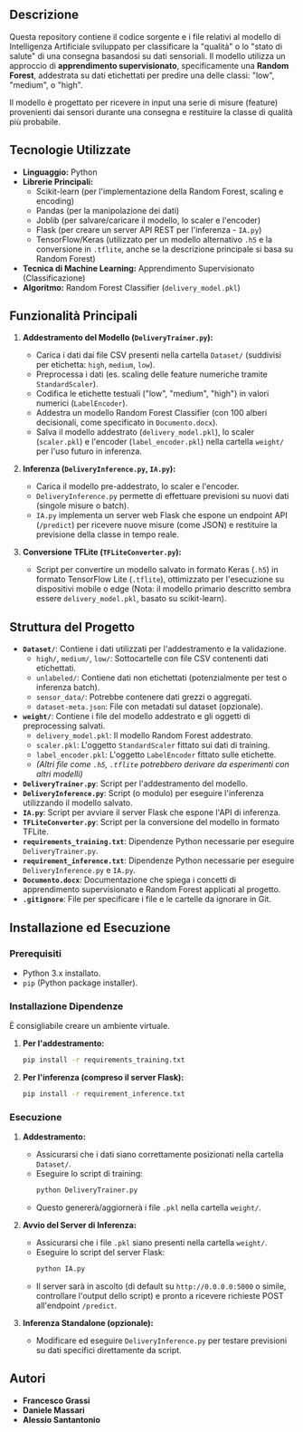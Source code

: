 ## Descrizione

Questa repository contiene il codice sorgente e i file relativi al modello di Intelligenza Artificiale sviluppato per classificare la "qualità" o lo "stato di salute" di una consegna basandosi su dati sensoriali. Il modello utilizza un approccio di **apprendimento supervisionato**, specificamente una **Random Forest**, addestrata su dati etichettati per predire una delle classi: "low", "medium", o "high".

Il modello è progettato per ricevere in input una serie di misure (feature) provenienti dai sensori durante una consegna e restituire la classe di qualità più probabile.

## Tecnologie Utilizzate

* **Linguaggio:** Python
* **Librerie Principali:**
    * Scikit-learn (per l'implementazione della Random Forest, scaling e encoding)
    * Pandas (per la manipolazione dei dati)
    * Joblib (per salvare/caricare il modello, lo scaler e l'encoder)
    * Flask (per creare un server API REST per l'inferenza - `IA.py`)
    * TensorFlow/Keras (utilizzato per un modello alternativo `.h5` e la conversione in `.tflite`, anche se la descrizione principale si basa su Random Forest)
* **Tecnica di Machine Learning:** Apprendimento Supervisionato (Classificazione)
* **Algoritmo:** Random Forest Classifier (`delivery_model.pkl`)

## Funzionalità Principali

1.  **Addestramento del Modello (`DeliveryTrainer.py`):**
    * Carica i dati dai file CSV presenti nella cartella `Dataset/` (suddivisi per etichetta: `high`, `medium`, `low`).
    * Preprocessa i dati (es. scaling delle feature numeriche tramite `StandardScaler`).
    * Codifica le etichette testuali ("low", "medium", "high") in valori numerici (`LabelEncoder`).
    * Addestra un modello Random Forest Classifier (con 100 alberi decisionali, come specificato in `Documento.docx`).
    * Salva il modello addestrato (`delivery_model.pkl`), lo scaler (`scaler.pkl`) e l'encoder (`label_encoder.pkl`) nella cartella `weight/` per l'uso futuro in inferenza.

2.  **Inferenza (`DeliveryInference.py`, `IA.py`):**
    * Carica il modello pre-addestrato, lo scaler e l'encoder.
    * `DeliveryInference.py` permette di effettuare previsioni su nuovi dati (singole misure o batch).
    * `IA.py` implementa un server web Flask che espone un endpoint API (`/predict`) per ricevere nuove misure (come JSON) e restituire la previsione della classe in tempo reale.

3.  **Conversione TFLite (`TFLiteConverter.py`):**
    * Script per convertire un modello salvato in formato Keras (`.h5`) in formato TensorFlow Lite (`.tflite`), ottimizzato per l'esecuzione su dispositivi mobile o edge (Nota: il modello primario descritto sembra essere `delivery_model.pkl`, basato su scikit-learn).

## Struttura del Progetto

* **`Dataset/`**: Contiene i dati utilizzati per l'addestramento e la validazione.
    * `high/`, `medium/`, `low/`: Sottocartelle con file CSV contenenti dati etichettati.
    * `unlabeled/`: Contiene dati non etichettati (potenzialmente per test o inferenza batch).
    * `sensor_data/`: Potrebbe contenere dati grezzi o aggregati.
    * `dataset-meta.json`: File con metadati sul dataset (opzionale).
* **`weight/`**: Contiene i file del modello addestrato e gli oggetti di preprocessing salvati.
    * `delivery_model.pkl`: Il modello Random Forest addestrato.
    * `scaler.pkl`: L'oggetto `StandardScaler` fittato sui dati di training.
    * `label_encoder.pkl`: L'oggetto `LabelEncoder` fittato sulle etichette.
    * *(Altri file come `.h5`, `.tflite` potrebbero derivare da esperimenti con altri modelli)*
* **`DeliveryTrainer.py`**: Script per l'addestramento del modello.
* **`DeliveryInference.py`**: Script (o modulo) per eseguire l'inferenza utilizzando il modello salvato.
* **`IA.py`**: Script per avviare il server Flask che espone l'API di inferenza.
* **`TFLiteConverter.py`**: Script per la conversione del modello in formato TFLite.
* **`requirements_training.txt`**: Dipendenze Python necessarie per eseguire `DeliveryTrainer.py`.
* **`requirement_inference.txt`**: Dipendenze Python necessarie per eseguire `DeliveryInference.py` e `IA.py`.
* **`Documento.docx`**: Documentazione che spiega i concetti di apprendimento supervisionato e Random Forest applicati al progetto.
* **`.gitignore`**: File per specificare i file e le cartelle da ignorare in Git.

## Installazione ed Esecuzione

### Prerequisiti

* Python 3.x installato.
* `pip` (Python package installer).

### Installazione Dipendenze

È consigliabile creare un ambiente virtuale.

1.  **Per l'addestramento:**
    ```bash
    pip install -r requirements_training.txt
    ```
2.  **Per l'inferenza (compreso il server Flask):**
    ```bash
    pip install -r requirement_inference.txt
    ```

### Esecuzione

1.  **Addestramento:**
    * Assicurarsi che i dati siano correttamente posizionati nella cartella `Dataset/`.
    * Eseguire lo script di training:
        ```bash
        python DeliveryTrainer.py
        ```
    * Questo genererà/aggiornerà i file `.pkl` nella cartella `weight/`.

2.  **Avvio del Server di Inferenza:**
    * Assicurarsi che i file `.pkl` siano presenti nella cartella `weight/`.
    * Eseguire lo script del server Flask:
        ```bash
        python IA.py
        ```
    * Il server sarà in ascolto (di default su `http://0.0.0.0:5000` o simile, controllare l'output dello script) e pronto a ricevere richieste POST all'endpoint `/predict`.

3.  **Inferenza Standalone (opzionale):**
    * Modificare ed eseguire `DeliveryInference.py` per testare previsioni su dati specifici direttamente da script.

## Autori

* **Francesco Grassi**
* **Daniele Massari**
* **Alessio Santantonio**
